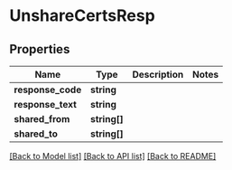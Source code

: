 # UnshareCertsResp

## Properties
Name | Type | Description | Notes
------------ | ------------- | ------------- | -------------
**response_code** | **string** |  | 
**response_text** | **string** |  | 
**shared_from** | **string[]** |  | 
**shared_to** | **string[]** |  | 

[[Back to Model list]](../README.md#documentation-for-models) [[Back to API list]](../README.md#documentation-for-api-endpoints) [[Back to README]](../README.md)



